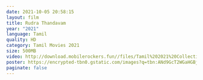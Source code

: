 ```yaml
---
date: 2021-10-05 20:58:15
layout: film
title: Rudra Thandavam
year: "2021"
language: Tamil
quality: HD
category: Tamil Movies 2021
size: 500MB
video: http://download.mobilerockers.fun//files/Tamil%202021%20Collection/Rudra%20Thandavam%20(2021)/Rudra%20Thandavam%20(2021)%20Full%20Movies/Rudra%20Thandavam%20(2021)%20DVDRip/Rudra%20Thandavam%20(2021)%20DVDRip%20Single%20Part.mp4
poster: https://encrypted-tbn0.gstatic.com/images?q=tbn:ANd9GcT2WGaHGBjDq0mpwy0rK1Hkt1SPCTRCPTBPBw&usqp=CAU
paginate: false
---
```

